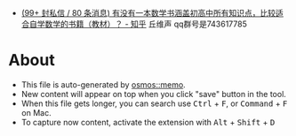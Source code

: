 - [(99+ 封私信 / 80 条消息) 有没有一本数学书涵盖初高中所有知识点，比较适合自学数学的书籍（教材）？ - 知乎](https://www.zhihu.com/question/517213170/answer/3465402130) 丘维声 qq群号是743617785

# About

- This file is auto-generated by [osmos::memo](https://github.com/osmoscraft/osmosmemo).
- New content will appear on top when you click "save" button in the tool.
- When this file gets longer, you can search use <kbd>Ctrl</kbd> + <kbd>F</kbd>, or <kbd>Command</kbd> + <kbd>F</kbd> on Mac.
- To capture now content, activate the extension with <kbd>Alt</kbd> + <kbd>Shift</kbd> + <kbd>D</kbd>
